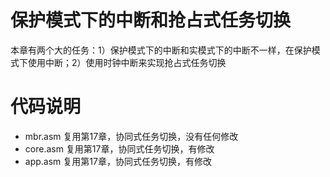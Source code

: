 # 保护模式下的中断和抢占式任务切换

本章有两个大的任务：1）保护模式下的中断和实模式下的中断不一样，在保护模式下使用中断；2）使用时钟中断来实现抢占式任务切换


# 代码说明
- mbr.asm   复用第17章，协同式任务切换，没有任何修改
- core.asm  复用第17章，协同式任务切换，有修改
- app.asm   复用第17章，协同式任务切换，有修改